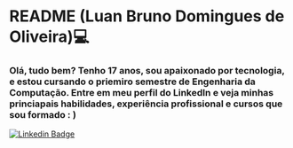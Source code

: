 # README (Luan Bruno Domingues de Oliveira)💻
### Olá, tudo bem? Tenho 17 anos, sou apaixonado por tecnologia, e estou cursando o priemiro semestre de Engenharia da Computação. Entre em meu perfil do LinkedIn e veja minhas princiapais habilidades, experiência profissional e cursos que sou formado : )
[![Linkedin Badge](https://img.shields.io/badge/-LinkedIn-blue?style=flat-square&logo=Linkedin&logoColor=white&link=https://www.linkedin.com/in/luan-bruno-2004031bb/)](https://www.linkedin.com/in/luan-bruno-2004031bb/)

